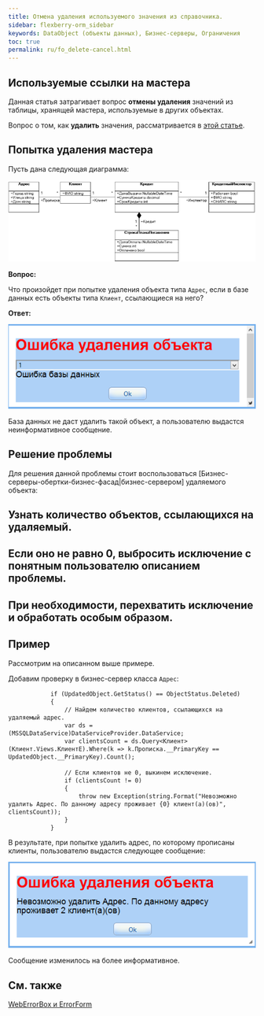 ```yaml
---
title: Отмена удаления используемого значения из справочника.
sidebar: flexberry-orm_sidebar
keywords: DataObject (объекты данных), Бизнес-серверы, Ограничения
toc: true
permalink: ru/fo_delete-cancel.html
---
```


## Используемые ссылки на мастера
Данная статья затрагивает вопрос **отмены удаления** значений из таблицы, хранящей мастера, используемые в других объектах.

Вопрос о том, как **удалить** значения, рассматривается в [этой статье](cascade-delete.html).

## Попытка удаления мастера
Пусть дана следующая диаграмма:

![](/images/pages/img/Filters/KreditDiagramm.png)

**Вопрос:**

Что произойдет при попытке удаления объекта типа `Адрес`, если в базе данных есть объекты типа `Клиент`, ссылающиеся на него?

**Ответ:**

![](/images/pages/img/Filters/DeleteError.png)

База данных не даст удалить такой объект, а пользователю выдастся неинформативное сообщение.

## Решение проблемы
Для решения данной проблемы стоит воспользоваться [Бизнес-серверы-обертки-бизнес-фасад|бизнес-сервером] удаляемого объекта:

## Узнать количество объектов, ссылающихся на удаляемый.
## Если оно не равно 0, выбросить исключение с понятным пользователю описанием проблемы.
## При необходимости, перехватить исключение и обработать особым образом.

## Пример
Рассмотрим на описанном выше примере.

Добавим проверку в бизнес-сервер класса `Адрес`:

```
            if (UpdatedObject.GetStatus() == ObjectStatus.Deleted)
            {
                // Найдем количество клиентов, ссылающихся на удаляемый адрес.
                var ds = (MSSQLDataService)DataServiceProvider.DataService;
                var clientsCount = ds.Query<Клиент>(Клиент.Views.КлиентE).Where(k => k.Прописка.__PrimaryKey == UpdatedObject.__PrimaryKey).Count();

                // Если клиентов не 0, выкинем исключение.
                if (clientsCount != 0)
                {
                    throw new Exception(string.Format("Невозможно удалить Адрес. По данному адресу проживает {0} клиент(а)(ов)", clientsCount));
                }
            }
```

В результате, при попытке удалить адрес, по которому прописаны клиенты, пользователю выдастся следующее сообщение:

![](/images/pages/img/Filters/DeleteErrorPlus.png)

Сообщение изменилось на более информативное.

## См. также
[WebErrorBox и ErrorForm](web-error-box-and--error-form.html)
